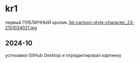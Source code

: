 # kr1
первый ПУБЛИЧНЫЙ кролик
[3d-cartoon-style-character_23-2151034021.jpg]({{site.baseurl}}/3d-cartoon-style-character_23-2151034021.jpg)

## 2024-10
устноавил GitHub Desktop и отредактировал картинку

